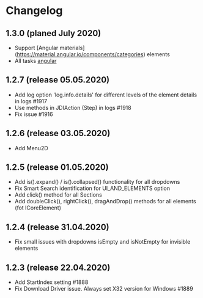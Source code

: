 # Changelog

## 1.3.0 (planed July 2020)
  * Support [Angular materials] (https://material.angular.io/components/categories) elements
  * All tasks [angular](https://github.com/jdi-testing/jdi-light/issues?q=is%3Aissue+label%3AAngular+)

## 1.2.7 (release 05.05.2020)
  * Add log option 'log.info.details' for different levels of the element details in logs #1917
  * Use methods in JDIAction (Step) in logs #1918
  * Fix issue #1916

## 1.2.6 (release 03.05.2020)
  * Add Menu2D

## 1.2.5 (release 01.05.2020)
  * Add is().expand() / is().collapsed() functionality for all dropdowns
  * Fix Smart Search identification for UI_AND_ELEMENTS option
  * Add click() method for all Sections
  * Add doubleClick(), rightClick(), dragAndDrop() methods for all elements (fot ICoreElement)

## 1.2.4 (release 31.04.2020)
  * Fix small issues with dropdowns isEmpty and isNotEmpty for invisible elements

## 1.2.3 (release 22.04.2020)
  * Add StartIndex setting #1888
  * Fix Download Driver issue. Always set X32 version for Windows #1889